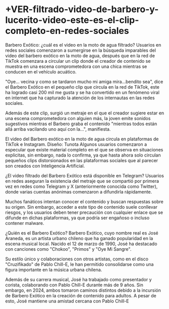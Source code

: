 # +VER-filtrado-video-de-barbero-y-lucerito-video-este-es-el-clip-completo-en-redes-sociales

Barbero Exótico: ¿cuál es el video en la moto de agua filtrado? Usuarios en redes sociales comenzaron a sumergirse en la búsqueda imparables del video del barbero exótico en la moto de agua, después que en la red de TikTok comenzara a circular un clip donde el creador de contenido se muestra en una escena comprometedora con una chica mientras se conducen en el vehículo acuático.

"Oye... vecina y como se tardaron mucho mi amiga mira...bendito sea", dice el Barbero Exótico en el pequeño clip que circula en la red de TikTok, este ha logrado casi 200 mil me gusta y se ha convertido en un fenómeno viral en internet que ha capturado la atención de los internautas en las redes sociales.

Además de este clip, surgió un metraje en el que el creador sugiere estar en una escena comprometedora con alguien más, la joven emite sonidos sugestivos mientras el Barbero graba el contenido "mientras todos están allá arriba vacilando uno aquí con la...", manifiesta.

El video del Barbero exótico en la moto de agua circula en plataformas de TikTok e Instagram. Diseño: Tunota Algunos usuarios comenzaron a especular que existe material completo en el que se observa en situaciones explicitas, sin embargo, nada lo confirma, ya que hasta ahora solo circulan pequeños clips distorsionados en las plataformas sociales que al parecer son creados con Inteligencia Artificial.

¿El video filtrado del Barbero Exótico está disponible en Telegram? Usuarios en redes aseguran la existencia del metraje que se compartió por primera vez en redes como Telegram y X (anteriormente conocida como Twitter), donde varias cuentas anónimas comenzaron a difundirla rápidamente.

Muchos fanáticos intentan conocer el contenido y buscan respuestas sobre su origen. Sin embargo, acceder a este tipo de contenido suele conllevar riesgos, y los usuarios deben tener precaución con cualquier enlace que se difunde en dichas plataformas, ya que podría ser engañoso o incluso contener malware.

¿Quién es el Barbero Exótico? Barbero Exótico, cuyo nombre real es José Araneda, es un artista urbano chileno que ha ganado popularidad en la escena musical local. Nacido el 12 de marzo de 1990, José ha destacado con canciones como "Chokoo", "Primos" y "Oye Mi Sangre".

Su estilo único y colaboraciones con otros artistas, como en el disco "Cruzifikado" de Pablo Chill-E, le han permitido consolidarse como una figura importante en la música urbana chilena.

Además de su carrera musical, José ha trabajado como presentador y corista, colaborando con Pablo Chill-E durante más de 9 años. Sin embargo, en 2024, ambos tomaron caminos distintos debido a la incursión de Barbero Exótico en la creación de contenido para adultos. A pesar de esto, José mantiene una amistad cercana con Pablo Chill-E
